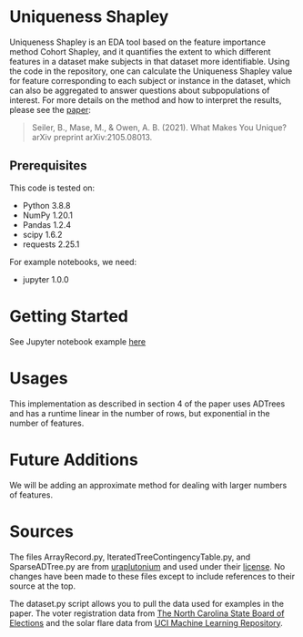 # Uniqueness Shapley
Uniqueness Shapley is an EDA tool based on the feature importance method Cohort Shapley, and it quantifies the extent to which different features in a dataset make subjects in that dataset more identifiable.  Using the code in the repository, one can calculate the Uniqueness Shapley value for feature corresponding to each subject or instance in the dataset, which can also be aggregated to answer questions about subpopulations of interest.  For more details on the method and how to interpret the results, please see the [paper](https://arxiv.org/pdf/2105.08013.pdf):
> Seiler, B., Mase, M., & Owen, A. B. (2021). What Makes You Unique? arXiv preprint arXiv:2105.08013.

## Prerequisites
This code is tested on:
- Python 3.8.8
- NumPy 1.20.1
- Pandas 1.2.4
- scipy 1.6.2
- requests 2.25.1

For example notebooks, we need:
- jupyter 1.0.0


# Getting Started
See Jupyter notebook example [here](UniquenessShapley.ipynb)

# Usages
This implementation as described in section 4 of the paper uses ADTrees and has a runtime linear in the number of rows, but exponential in the number of features.

# Future Additions
We will be adding an approximate method for dealing with larger numbers of features.

# Sources
The files ArrayRecord.py, IteratedTreeContingencyTable.py, and SparseADTree.py are from [uraplutonium](https://github.com/uraplutonium/adtree-py) and used under their [license](https://github.com/uraplutonium/adtree-py/blob/master/LICENSE).  No changes have been made to these files except to include references to their source at the top.

The dataset.py script allows you to pull the data used for examples in the paper.  The voter registration data from [The North Carolina State Board of Elections](https://www.ncsbe.gov/results-data/voter-registration-data) and the solar flare data from [UCI Machine Learning Repository](https://archive.ics.uci.edu/ml/datasets/Solar+Flare).  
